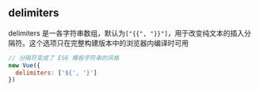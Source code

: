 
## delimiters
delimiters 是一各字符串数组，默认为`["{{", "}}"]`，用于改变纯文本的插入分隔符。这个选项只在完整构建版本中的浏览器内编译时可用

```js
// 分隔符变成了 ES6 模板字符串的风格
new Vue({
  delimiters: ['${', '}']
})
```